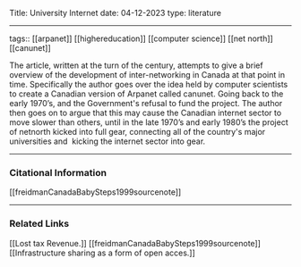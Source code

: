 
Title: University Internet
date: 04-12-2023
type: literature

---
tags::  [[arpanet]] [[highereducation]] [[computer science]] [[net north]] [[canunet]] 


The article, written at the turn of the century, attempts to give a brief overview of the development of inter-networking in Canada at that point in time. Specifically the author goes over the idea held by computer scientists to create a Canadian version of Arpanet called canunet. Going back to the early 1970’s, and the Government's refusal to fund the project. The author then goes on to argue that this may cause the Canadian internet sector to move slower than others, until in the late 1970’s and early 1980’s the project of netnorth kicked into full gear, connecting all of the country's major universities and  kicking the internet sector into gear.

---
### Citational Information

[[freidmanCanadaBabySteps1999sourcenote]]

---

### Related Links

[[Lost tax Revenue.]]
[[freidmanCanadaBabySteps1999sourcenote]]
[[Infrastructure sharing as a form of open acces.]]
